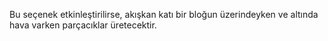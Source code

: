 Bu seçenek etkinleştirilirse, akışkan katı bir bloğun üzerindeyken ve altında hava varken parçacıklar üretecektir.